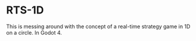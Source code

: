 # RTS-1D
 This is messing around with the concept of a real-time strategy game in 1D on a circle. In Godot 4.
